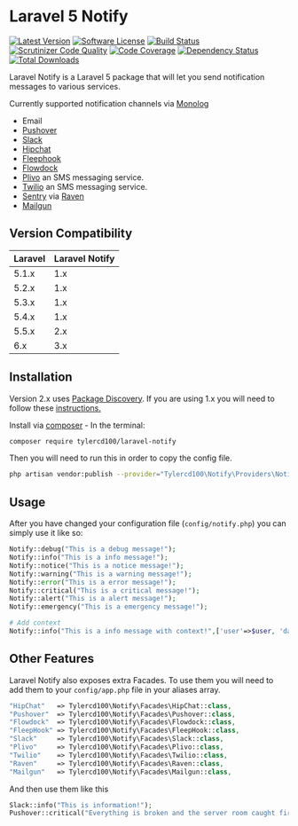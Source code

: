 # Laravel 5 Notify
[![Latest Version](https://img.shields.io/github/release/tylercd100/laravel-notify.svg?style=flat-square)](https://github.com/tylercd100/laravel-notify/releases)
[![Software License](https://img.shields.io/badge/license-MIT-brightgreen.svg?style=flat-square)](LICENSE.md)
[![Build Status](https://travis-ci.org/tylercd100/laravel-notify.svg?branch=master)](https://travis-ci.org/tylercd100/laravel-notify)
[![Scrutinizer Code Quality](https://scrutinizer-ci.com/g/tylercd100/laravel-notify/badges/quality-score.png?b=master)](https://scrutinizer-ci.com/g/tylercd100/laravel-notify/?branch=master)
[![Code Coverage](https://scrutinizer-ci.com/g/tylercd100/laravel-notify/badges/coverage.png?b=master)](https://scrutinizer-ci.com/g/tylercd100/laravel-notify/?branch=master)
[![Dependency Status](https://www.versioneye.com/user/projects/56f3252c35630e0029db0187/badge.svg?style=flat)](https://www.versioneye.com/user/projects/56f3252c35630e0029db0187)
[![Total Downloads](https://img.shields.io/packagist/dt/tylercd100/laravel-notify.svg?style=flat-square)](https://packagist.org/packages/tylercd100/laravel-notify)

Laravel Notify is a Laravel 5 package that will let you send notification messages to various services.

Currently supported notification channels via [Monolog](https://github.com/Seldaek/monolog)
- Email
- [Pushover](https://pushover.net/)
- [Slack](https://slack.com/)
- [Hipchat](https://www.hipchat.com/)
- [Fleephook](https://fleep.io/)
- [Flowdock](https://www.flowdock.com/)
- [Plivo](https://www.plivo.com/) an SMS messaging service.
- [Twilio](https://www.twilio.com/) an SMS messaging service.
- [Sentry](https://getsentry.com) via [Raven](https://github.com/getsentry/raven-php)
- [Mailgun](https://mailgun.com)

## Version Compatibility

 Laravel  | Laravel Notify
:---------|:----------------
 5.1.x    | 1.x
 5.2.x    | 1.x
 5.3.x    | 1.x
 5.4.x    | 1.x
 5.5.x    | 2.x
 6.x      | 3.x

## Installation

Version 2.x uses [Package Discovery](https://laravel.com/docs/5.5/packages#package-discovery). If you are using 1.x you will need to follow these [instructions.](https://github.com/tylercd100/laravel-notify/tree/1.8.5)

Install via [composer](https://getcomposer.org/) - In the terminal:
```bash
composer require tylercd100/laravel-notify
```

Then you will need to run this in order to copy the config file.
```bash
php artisan vendor:publish --provider="Tylercd100\Notify\Providers\NotifyServiceProvider"
```

## Usage

After you have changed your configuration file (`config/notify.php`) you can simply use it like so:
```php
Notify::debug("This is a debug message!");
Notify::info("This is a info message!");
Notify::notice("This is a notice message!");
Notify::warning("This is a warning message!");
Notify::error("This is a error message!");
Notify::critical("This is a critical message!");
Notify::alert("This is a alert message!");
Notify::emergency("This is a emergency message!");

# Add context
Notify::info("This is a info message with context!",['user'=>$user, 'data'=>$data]);
```

## Other Features
Laravel Notify also exposes extra Facades. To use them you will need to add them to your `config/app.php` file in your aliases array.
```php
"HipChat"   => Tylercd100\Notify\Facades\HipChat::class,
"Pushover"  => Tylercd100\Notify\Facades\Pushover::class,
"Flowdock"  => Tylercd100\Notify\Facades\Flowdock::class,
"FleepHook" => Tylercd100\Notify\Facades\FleepHook::class,
"Slack"     => Tylercd100\Notify\Facades\Slack::class,
"Plivo"     => Tylercd100\Notify\Facades\Plivo::class,
"Twilio"    => Tylercd100\Notify\Facades\Twilio::class,
"Raven"     => Tylercd100\Notify\Facades\Raven::class,
"Mailgun"   => Tylercd100\Notify\Facades\Mailgun::class,
```
And then use them like this
```php
Slack::info("This is information!");
Pushover::critical("Everything is broken and the server room caught fire!");
```
